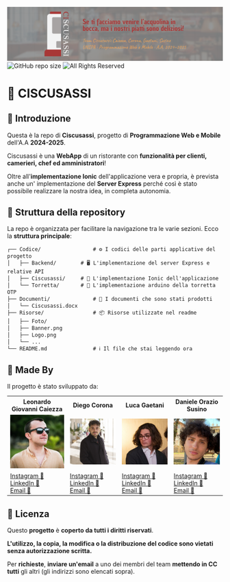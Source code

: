 ![Project's banner](./Risorse/Banner.png)
![GitHub repo size](https://img.shields.io/github/repo-size/KoganeNoShin/Ciscusassi)
![All Rights Reserved](https://img.shields.io/badge/license-All%20rights%20reserved-red)

# 🍝 CISCUSASSI

## 📖 Introduzione

Questa è la repo di **Ciscusassi**, progetto di **Programmazione Web e Mobile** dell'A.A **2024-2025**.

Ciscusassi è una **WebApp** di un ristorante con **funzionalità per clienti, camerieri, chef ed amministratori**!

Oltre all'**implementazione Ionic** dell'applicazione vera e propria, è prevista anche un' implementazione del **Server Express** perché così è stato possibile realizzare la nostra idea, in completa autonomia.

## 📂 Struttura della repository

La repo è organizzata per facilitare la navigazione tra le varie sezioni. Ecco la **struttura principale**:

```
┌── Codice/                	# ⚙️ I codici delle parti applicative del progetto
│   ├── Backend/		# 🖥️ L'implementazione del server Express e relative API
│   ├── Ciscusassi/		# 🦞 L'implementazione Ionic dell'applicazione
│   └── Torretta/		# 🏰 L'implementazione arduino della torretta OTP
├── Documenti/         		# 📄 I documenti che sono stati prodotti
│   └── Ciscusassi.docx
├── Risorse/               	# 📦 Risorse utilizzate nel readme
│   ├── Foto/
│   ├── Banner.png
│   ├── Logo.png
│   └── ...
└── README.md              	# ℹ️ Il file che stai leggendo ora
```

## 👥 Made By

Il progetto è stato sviluppato da:

<table>
	<tr>
		<th>Leonardo Giovanni Caiezza</th>
		<th>Diego Corona</th>
		<th>Luca Gaetani</th>
		<th>Daniele Orazio Susino</th>      
	</tr>
	<tr>
		<td><img src="./Risorse/Foto/Leonardo Giovanni Caiezza.jpg" alt="Leonardo Giovanni Caiezza" width="150"></td>
		<td><img src="./Risorse/Foto/Diego Corona.jpg" alt="Diego Corona" width="150"></td>
		<td><img src="./Risorse/Foto/Luca Gaetani.jpg" alt="Luca Gaetani" width="150"></td>
		<td><img src="./Risorse/Foto/Daniele Orazio Susino.jpg" alt="Daniele Orazio Susino" width="150"></td>     
	</tr>
	<tr>
		<td>
			<a href="https://www.instagram.com/leonardocaiezza03/">Instagram 📸</a><br>
			<a href="https://www.linkedin.com/in/leonardo-caiezza-719912364">LinkedIn 👔</a><br>
			<a href="mailto:leonardocaiezza20@gmail.com">Email 📨</a>
		</td>
		<td>
			<a href="https://www.instagram.com/diego_co3/">Instagram 📸</a><br>
			<a href="https://www.linkedin.com/in/diegocorona03">LinkedIn 👔</a><br>
			<a href="mailto:corona.diego@outlook.com">Email 📨</a>
		</td>
		<td>
			<a href="https://www.instagram.com/luca._gaetani/">Instagram 📸</a><br>
			<a href="https://www.linkedin.com/in/luca-gaetani-10362b364/">LinkedIn 👔</a><br>
			<a href="mailto:luca.gae03@gmail.com">Email 📨</a>
		</td>
		<td>
			<a href="https://www.instagram.com/daniele.susino/">Instagram 📸</a><br>
			<a href="https://www.linkedin.com/in/susinodaniele/">LinkedIn 👔</a><br>
			<a href="mailto:susino.daniele@outlook.com">Email 📨</a>
		</td>
	</tr>
</table>

## 🔐 Licenza

Questo **progetto** è **coperto da tutti i diritti riservati**.

**L'utilizzo, la copia, la modifica o la distribuzione del codice sono vietati senza autorizzazione scritta.**  

Per **richieste**, **inviare un'email** a uno dei membri del team **mettendo in CC tutti** gli altri (gli indirizzi sono elencati sopra).
